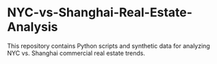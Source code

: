 # NYC-vs-Shanghai-Real-Estate-Analysis
This repository contains Python scripts and synthetic data for analyzing NYC vs. Shanghai commercial real estate trends.
